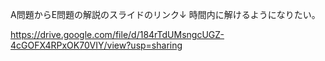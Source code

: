 A問題からE問題の解説のスライドのリンク↓ 時間内に解けるようになりたい。

https://drive.google.com/file/d/184rTdUMsngcUGZ-4cGOFX4RPxOK70VIY/view?usp=sharing